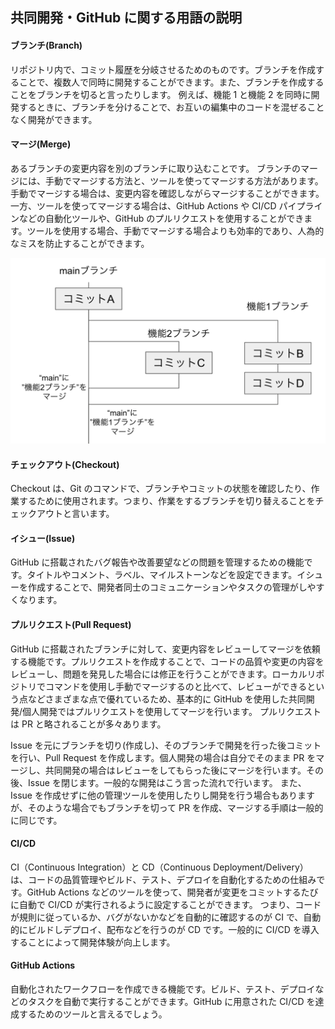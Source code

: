 ## 共同開発・GitHub に関する用語の説明

#### ブランチ(Branch)

リポジトリ内で、コミット履歴を分岐させるためのものです。ブランチを作成することで、複数人で同時に開発することができます。また、ブランチを作成することをブランチを切ると言ったりします。
例えば、機能 1 と機能 2 を同時に開発するときに、ブランチを分けることで、お互いの編集中のコードを混ぜることなく開発ができます。

#### マージ(Merge)

あるブランチの変更内容を別のブランチに取り込むことです。
ブランチのマージには、手動でマージする方法と、ツールを使ってマージする方法があります。手動でマージする場合は、変更内容を確認しながらマージすることができます。一方、ツールを使ってマージする場合は、GitHub Actions や CI/CD パイプラインなどの自動化ツールや、GitHub のプルリクエストを使用することができます。ツールを使用する場合、手動でマージする場合よりも効率的であり、人為的なミスを防止することができます。

![ブランチ](imgs/branch.png)

#### チェックアウト(Checkout)

Checkout は、Git のコマンドで、ブランチやコミットの状態を確認したり、作業するために使用されます。つまり、作業をするブランチを切り替えることをチェックアウトと言います。

#### イシュー(Issue)

GitHub に搭載されたバグ報告や改善要望などの問題を管理するための機能です。タイトルやコメント、ラベル、マイルストーンなどを設定できます。イシューを作成することで、開発者同士のコミュニケーションやタスクの管理がしやすくなります。

#### プルリクエスト(Pull Request)

GitHub に搭載されたブランチに対して、変更内容をレビューしてマージを依頼する機能です。プルリクエストを作成することで、コードの品質や変更の内容をレビューし、問題を発見した場合には修正を行うことができます。ローカルリポジトリでコマンドを使用し手動でマージするのと比べて、レビューができるという点などさまざまな点で優れているため、基本的に GitHub を使用した共同開発/個人開発ではプルリクエストを使用してマージを行います。
プルリクエストは PR と略されることが多々あります。

Issue を元にブランチを切り(作成し)、そのブランチで開発を行った後コミットを行い、Pull Request を作成します。個人開発の場合は自分でそのまま PR をマージし、共同開発の場合はレビューをしてもらった後にマージを行います。その後、Issue を閉じます。一般的な開発はこう言った流れで行います。
また、Issue を作成せずに他の管理ツールを使用したりし開発を行う場合もありますが、そのような場合でもブランチを切って PR を作成、マージする手順は一般的に同じです。

#### CI/CD

CI（Continuous Integration）と CD（Continuous Deployment/Delivery）は、コードの品質管理やビルド、テスト、デプロイを自動化するための仕組みです。GitHub Actions などのツールを使って、開発者が変更をコミットするたびに自動で CI/CD が実行されるように設定することができます。
つまり、コードが規則に従っているか、バグがないかなどを自動的に確認するのが CI で、自動的にビルドしデプロイ、配布などを行うのが CD です。一般的に CI/CD を導入することによって開発体験が向上します。

#### GitHub Actions

自動化されたワークフローを作成できる機能です。ビルド、テスト、デプロイなどのタスクを自動で実行することができます。GitHub に用意された CI/CD を達成するためのツールと言えるでしょう。
